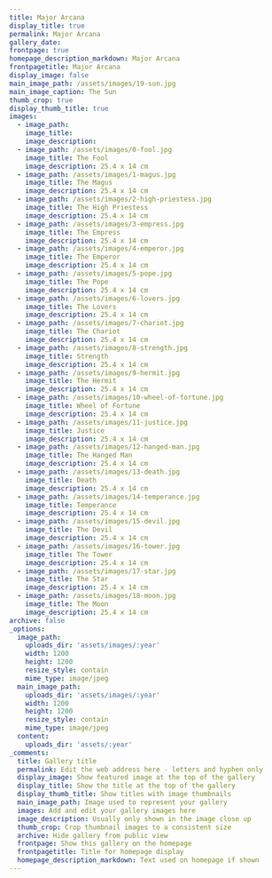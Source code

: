 ```yaml
---
title: Major Arcana
display_title: true
permalink: Major Arcana
gallery_date:
frontpage: true
homepage_description_markdown: Major Arcana
frontpagetitle: Major Arcana
display_image: false
main_image_path: /assets/images/19-sun.jpg
main_image_caption: The Sun
thumb_crop: true
display_thumb_title: true
images:
  - image_path:
    image_title:
    image_description:
  - image_path: /assets/images/0-fool.jpg
    image_title: The Fool
    image_description: 25.4 x 14 cm
  - image_path: /assets/images/1-magus.jpg
    image_title: The Magus
    image_description: 25.4 x 14 cm
  - image_path: /assets/images/2-high-priestess.jpg
    image_title: The High Priestess
    image_description: 25.4 x 14 cm
  - image_path: /assets/images/3-empress.jpg
    image_title: The Empress
    image_description: 25.4 x 14 cm
  - image_path: /assets/images/4-emperor.jpg
    image_title: The Emperor
    image_description: 25.4 x 14 cm
  - image_path: /assets/images/5-pope.jpg
    image_title: The Pope
    image_description: 25.4 x 14 cm
  - image_path: /assets/images/6-lovers.jpg
    image_title: The Lovers
    image_description: 25.4 x 14 cm
  - image_path: /assets/images/7-chariot.jpg
    image_title: The Chariot
    image_description: 25.4 x 14 cm
  - image_path: /assets/images/8-strength.jpg
    image_title: Strength
    image_description: 25.4 x 14 cm
  - image_path: /assets/images/9-hermit.jpg
    image_title: The Hermit
    image_description: 25.4 x 14 cm
  - image_path: /assets/images/10-wheel-of-fortune.jpg
    image_title: Wheel of Fortune
    image_description: 25.4 x 14 cm
  - image_path: /assets/images/11-justice.jpg
    image_title: Justice
    image_description: 25.4 x 14 cm
  - image_path: /assets/images/12-hanged-man.jpg
    image_title: The Hanged Man
    image_description: 25.4 x 14 cm
  - image_path: /assets/images/13-death.jpg
    image_title: Death
    image_description: 25.4 x 14 cm
  - image_path: /assets/images/14-temperance.jpg
    image_title: Temperance
    image_description: 25.4 x 14 cm
  - image_path: /assets/images/15-devil.jpg
    image_title: The Devil
    image_description: 25.4 x 14 cm
  - image_path: /assets/images/16-tower.jpg
    image_title: The Tower
    image_description: 25.4 x 14 cm
  - image_path: /assets/images/17-star.jpg
    image_title: The Star
    image_description: 25.4 x 14 cm
  - image_path: /assets/images/18-moon.jpg
    image_title: The Moon
    image_description: 25.4 x 14 cm
archive: false
_options:
  image_path:
    uploads_dir: 'assets/images/:year'
    width: 1200
    height: 1200
    resize_style: contain
    mime_type: image/jpeg
  main_image_path:
    uploads_dir: 'assets/images/:year'
    width: 1200
    height: 1200
    resize_style: contain
    mime_type: image/jpeg
  content:
    uploads_dir: 'assets/:year'
_comments:
  title: Gallery title
  permalink: Edit the web address here - letters and hyphen only
  display_image: Show featured image at the top of the gallery
  display_title: Show the title at the top of the gallery
  display_thumb_title: Show titles with image thumbnails
  main_image_path: Image used to represent your gallery
  images: Add and edit your gallery images here
  image_description: Usually only shown in the image close up
  thumb_crop: Crop thumbnail images to a consistent size
  archive: Hide gallery from public view
  frontpage: Show this gallery on the homepage
  frontpagetitle: Title for homepage display
  homepage_description_markdown: Text used on homepage if shown
---
```

